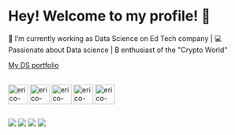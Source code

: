# Hey! Welcome to my profile! 👋

🚀 I’m currently working as Data Science on Ed Tech company | 💻 Passionate about Data science | ₿ enthusiast of the "Crypto World"

[My DS portfolio](https://www.datascienceportfol.io/ericobonilha)

<div style="display: inline_block"><br>
<img align="center" alt="erico-sql" height="40" width="40" src="https://cdn.jsdelivr.net/gh/devicons/devicon@latest/icons/azuresqldatabase/azuresqldatabase-original.svg">
<img align="center" alt="erico-Python" height="40" width="40" src="https://cdn.jsdelivr.net/gh/devicons/devicon@latest/icons/python/python-original.svg">
<img align="center" alt="erico-alteryx" height="40" width="40" src="https://cdn.jsdelivr.net/gh/devicons/devicon@latest/icons/r/r-original.svg">	
<img align="center" alt="erico-tableau" height="40" width="40" src="https://github.com/microsoft/PowerBI-Icons/blob/main/SVG/Power-BI.svg">	
<img align="center" alt="erico-tableau" height="40" width="40" src="https://i.ibb.co/SfjsMyG/tableau.png"> 
</div>
  
  ##
    
 
<div>
   <a href = "mailto:erico.bonilha@gmail.com"><img src="https://img.shields.io/badge/-Gmail-%23333?style=for-the-badge&logo=gmail&logoColor=white" target="_blank"></a>
  <a href="https://www.linkedin.com/in/erico-bonilha/" target="_blank"><img src="https://img.shields.io/badge/-LinkedIn-%230077B5?style=for-the-badge&logo=linkedin&logoColor=white" target="_blank"></a> 
   <a href="https://discord.com/channels/@ericobon#1011" target="_blank"><img src="https://img.shields.io/badge/Discord-7289DA?style=for-the-badge&logo=discord&logoColor=white" target="_blank"></a> 
  <a href="https://instagram.com/erico.boni" target="_blank"><img src="https://img.shields.io/badge/-Instagram-%23E4405F?style=for-the-badge&logo=instagram&logoColor=white" target="_blank"></a>
 </div>
  
									
